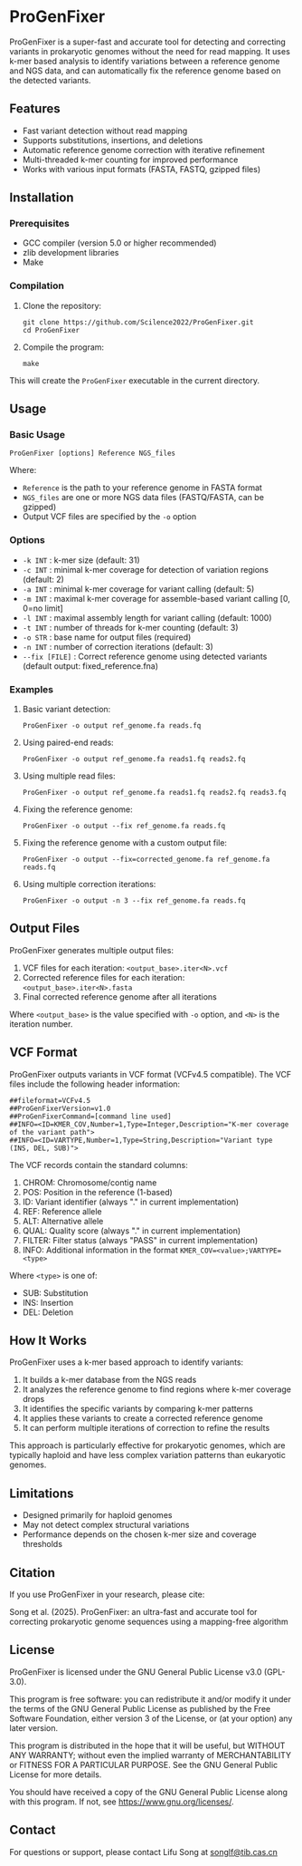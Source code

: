 # ProGenFixer

ProGenFixer is a super-fast and accurate tool for detecting and correcting variants in prokaryotic genomes without the need for read mapping. It uses k-mer based analysis to identify variations between a reference genome and NGS data, and can automatically fix the reference genome based on the detected variants.

## Features

- Fast variant detection without read mapping
- Supports substitutions, insertions, and deletions
- Automatic reference genome correction with iterative refinement
- Multi-threaded k-mer counting for improved performance
- Works with various input formats (FASTA, FASTQ, gzipped files)

## Installation

### Prerequisites

- GCC compiler (version 5.0 or higher recommended)
- zlib development libraries
- Make

### Compilation

1. Clone the repository:
   ```
   git clone https://github.com/Scilence2022/ProGenFixer.git
   cd ProGenFixer
   ```

2. Compile the program:
   ```
   make
   ```

This will create the `ProGenFixer` executable in the current directory.

## Usage

### Basic Usage

```
ProGenFixer [options] Reference NGS_files
```

Where:
- `Reference` is the path to your reference genome in FASTA format
- `NGS_files` are one or more NGS data files (FASTQ/FASTA, can be gzipped)
- Output VCF files are specified by the `-o` option

### Options

- `-k INT` : k-mer size (default: 31)
- `-c INT` : minimal k-mer coverage for detection of variation regions (default: 2)
- `-a INT` : minimal k-mer coverage for variant calling (default: 5)
- `-m INT` : maximal k-mer coverage for assemble-based variant calling [0, 0=no limit]
- `-l INT` : maximal assembly length for variant calling (default: 1000)
- `-t INT` : number of threads for k-mer counting (default: 3)
- `-o STR` : base name for output files (required)
- `-n INT` : number of correction iterations (default: 3)
- `--fix [FILE]` : Correct reference genome using detected variants (default output: fixed_reference.fna)

### Examples

1. Basic variant detection:
   ```
   ProGenFixer -o output ref_genome.fa reads.fq
   ```

2. Using paired-end reads:
   ```
   ProGenFixer -o output ref_genome.fa reads1.fq reads2.fq
   ```

3. Using multiple read files:
   ```
   ProGenFixer -o output ref_genome.fa reads1.fq reads2.fq reads3.fq
   ```

4. Fixing the reference genome:
   ```
   ProGenFixer -o output --fix ref_genome.fa reads.fq
   ```

5. Fixing the reference genome with a custom output file:
   ```
   ProGenFixer -o output --fix=corrected_genome.fa ref_genome.fa reads.fq
   ```

6. Using multiple correction iterations:
   ```
   ProGenFixer -o output -n 3 --fix ref_genome.fa reads.fq
   ```

## Output Files

ProGenFixer generates multiple output files:

1. VCF files for each iteration: `<output_base>.iter<N>.vcf`
2. Corrected reference files for each iteration: `<output_base>.iter<N>.fasta`
3. Final corrected reference genome after all iterations

Where `<output_base>` is the value specified with `-o` option, and `<N>` is the iteration number.

## VCF Format

ProGenFixer outputs variants in VCF format (VCFv4.5 compatible). The VCF files include the following header information:

```
##fileformat=VCFv4.5
##ProGenFixerVersion=v1.0
##ProGenFixerCommand=[command line used]
##INFO=<ID=KMER_COV,Number=1,Type=Integer,Description="K-mer coverage of the variant path">
##INFO=<ID=VARTYPE,Number=1,Type=String,Description="Variant type (INS, DEL, SUB)">
```

The VCF records contain the standard columns:

1. CHROM: Chromosome/contig name
2. POS: Position in the reference (1-based)
3. ID: Variant identifier (always "." in current implementation)
4. REF: Reference allele
5. ALT: Alternative allele
6. QUAL: Quality score (always "." in current implementation)
7. FILTER: Filter status (always "PASS" in current implementation)
8. INFO: Additional information in the format `KMER_COV=<value>;VARTYPE=<type>`

Where `<type>` is one of:
- SUB: Substitution
- INS: Insertion
- DEL: Deletion

## How It Works

ProGenFixer uses a k-mer based approach to identify variants:

1. It builds a k-mer database from the NGS reads
2. It analyzes the reference genome to find regions where k-mer coverage drops
3. It identifies the specific variants by comparing k-mer patterns
4. It applies these variants to create a corrected reference genome
5. It can perform multiple iterations of correction to refine the results

This approach is particularly effective for prokaryotic genomes, which are typically haploid and have less complex variation patterns than eukaryotic genomes.

## Limitations

- Designed primarily for haploid genomes
- May not detect complex structural variations
- Performance depends on the chosen k-mer size and coverage thresholds

## Citation

If you use ProGenFixer in your research, please cite:

Song et al. (2025). ProGenFixer: an ultra-fast and accurate tool for correcting prokaryotic genome sequences using a mapping-free algorithm

## License

ProGenFixer is licensed under the GNU General Public License v3.0 (GPL-3.0).

This program is free software: you can redistribute it and/or modify it under the terms of the GNU General Public License as published by the Free Software Foundation, either version 3 of the License, or (at your option) any later version.

This program is distributed in the hope that it will be useful, but WITHOUT ANY WARRANTY; without even the implied warranty of MERCHANTABILITY or FITNESS FOR A PARTICULAR PURPOSE. See the GNU General Public License for more details.

You should have received a copy of the GNU General Public License along with this program. If not, see <https://www.gnu.org/licenses/>.

## Contact

For questions or support, please contact Lifu Song at songlf@tib.cas.cn
